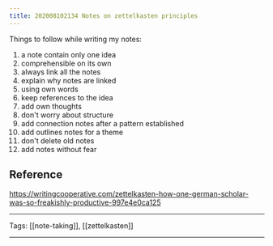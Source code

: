 ```yaml
---
title: 202008102134 Notes on zettelkasten principles
---
```


Things to follow while writing my notes:

1. a note contain only one idea
2. comprehensible on its own
3. always link all the notes
4. explain why notes are linked
5. using own words
6. keep references to the idea
7. add own thoughts
8. don't worry about structure
9. add connection notes after a pattern established
10. add outlines notes for a theme
11. don't delete old notes
12. add notes without fear

## Reference
<https://writingcooperative.com/zettelkasten-how-one-german-scholar-was-so-freakishly-productive-997e4e0ca125>

---

Tags: [[note-taking]], [[zettelkasten]]

---